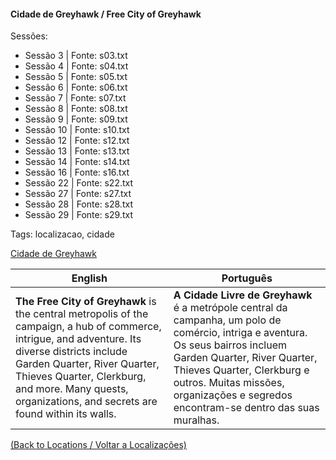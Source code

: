 
#### Cidade de Greyhawk / Free City of Greyhawk

Sessões:  
- Sessão 3 | Fonte: s03.txt  
- Sessão 4 | Fonte: s04.txt  
- Sessão 5 | Fonte: s05.txt  
- Sessão 6 | Fonte: s06.txt  
- Sessão 7 | Fonte: s07.txt  
- Sessão 8 | Fonte: s08.txt  
- Sessão 9 | Fonte: s09.txt  
- Sessão 10 | Fonte: s10.txt  
- Sessão 12 | Fonte: s12.txt  
- Sessão 13 | Fonte: s13.txt  
- Sessão 14 | Fonte: s14.txt  
- Sessão 16 | Fonte: s16.txt  
- Sessão 22 | Fonte: s22.txt  
- Sessão 27 | Fonte: s27.txt  
- Sessão 28 | Fonte: s28.txt  
- Sessão 29 | Fonte: s29.txt  

Tags: localizacao, cidade

[Cidade de Greyhawk](cidade_de_greyhawk.png)

| English | Português |
|---------|-----------|
| **The Free City of Greyhawk** is the central metropolis of the campaign, a hub of commerce, intrigue, and adventure. Its diverse districts include Garden Quarter, River Quarter, Thieves Quarter, Clerkburg, and more. Many quests, organizations, and secrets are found within its walls. | **A Cidade Livre de Greyhawk** é a metrópole central da campanha, um polo de comércio, intriga e aventura. Os seus bairros incluem Garden Quarter, River Quarter, Thieves Quarter, Clerkburg e outros. Muitas missões, organizações e segredos encontram-se dentro das suas muralhas. |

[(Back to Locations / Voltar a Localizações)](localizacoes.md)

